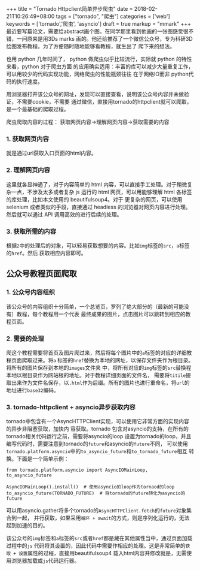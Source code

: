 +++
title = "Tornado Httpclient简单异步爬虫"
date = 2018-02-21T10:26:49+08:00
tags = ["tornado", "爬虫"]
categories = ['web']
keywords = ['tornado','爬虫', 'asyncio']
draft = true
markup = "mmark"
+++
最近要写篇论文，需要给abstract画个图。在同学那里看到他画的一张图感觉很不错，一问原来是用3Ds marks
画的。他还给推荐了一个微信公众号，专为科研3D绘图发布教程。为了方便随时随地能够看教程，就生出了
爬下来的想法。
<!--more-->
也用 python 几年时间了， python 做爬虫似乎比较流行，实际就 python 的特性来看，python 对于爬虫方面
的应用确实适用：丰富的库可以减少大量重复工作，可以用较少的代码实现功能，网络爬虫的性能瓶颈往往
在于网络IO而非 python代码的执行速度。

用浏览器打开该公众号的网址，发现可以直接查看，说明该公众号内容并未做验证，不需要cookie，不需要
通过微信，直接用tornado的httpclient就可以爬取，是一个最基础的爬取过程。

爬虫爬取内容的过程：
获取网页内容->理解网页内容->获取需要的内容

### 1. 获取网页内容
就是通过url获取入口页面的html内容。

### 2. 理解网页内容
这里就各显神通了，对于内容简单的 html 内容，可以直接手工处理。对于稍微复杂一点，不涉及太多或者复杂
 js 运行的 html 网页，可以用能够理解 html 各标签的库处理，比如本文使用的 beautifulsoup4。对于
更复杂的网页，可以使用 selenium 或者类似的手段，直接通过 headless 的浏览器对网页内容进行处理。
然后就可以通过 API 调用高效的进行后续的处理。

### 3. 获取所需的内容
根据`2`中的处理后的对象，可以轻易获取想要的内容。比如`img`标签的`src`，`a`标签的`href`。然后
获取相应内容即可。

## 公众号教程页面爬取
### 1. 公众号内容组织
该公众号的内容组织十分简单，一个总览页，罗列了绝大部分的（最新的可能没有）教程，每个教程用一个代表
最终成果的图片，点击图片可以跳转到相应的教程页面。

### 2. 需要的处理
爬这个教程需要将首页及图片爬过来，然后将每个图片中的`a`标签的对应的详细教程页面爬取过来。将`a`
标签的`href`替换为本地的网址，以保存文件夹作为根目录。将所有的图片保存到本地的`images`文件夹
中，将所有对应的`img`标签的`src`替换程本地以根目录作为网站根的地址。对于教程详细页面的文件名，
需要将`titile`提取出来作为文件名保存，以`.html`作为后缀。所有的图片也进行重命名，将`url`的
地址进行`base32`编码。

### 3. tornado-httpclient + asyncio异步获取内容
tornado中包含有一个AsyncHTTPClient实现，可以使用它非常方面的实现内容的异步非阻塞获取，加快内
容获取。tornado 包含对asyncio的支持，在所有的tornado相关代码运行之前，需要将asyncio的loop
设置为tornado的loop，并且编写代码时，需要注意到tornado的`future`和asyncio的`future`不同，
可以使用`tornado.platform.asyncio`中的`to_asyncio_future`和`to_tornado_future`相互
转换。下面是一个简单示例：

    from tornado.platform.asyncio import AsyncIOMainLoop, to_asyncio_future

    AsyncIOMainLoop().install()  # 使用asyncio的loop作为tornaod的loop
    to_asyncio_future(TORNADO_FUTURE)  # 将tornado的future转化为asyncio的future

可以用asyncio.gather将多个tornado的`AsyncHTTPClient.fetch`的`future`对象集合到一起，
并行获取，如果采用`循环 + await`的方式，则是序列化运行的，无法起到加速的目的。

该公众号的`img`标签和`a`标签的`src`或者`href`都是藏在其他属性当中，通过页面加载过程中的`js`
代码将其设置的，因此代码中需要作相应的处理。这是非常简单的`获取 + 设置`属性的过程，直接用beautifulsoup4
载入html内容并修改就是，无需使用浏览器加载或`js`代码运行器。
